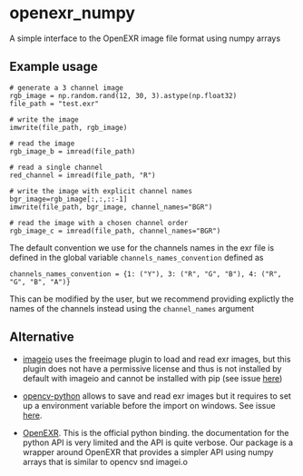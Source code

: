 # openexr_numpy

A simple interface to the OpenEXR image file format using numpy arrays

## Example usage 

```
# generate a 3 channel image
rgb_image = np.random.rand(12, 30, 3).astype(np.float32)
file_path = "test.exr"

# write the image
imwrite(file_path, rgb_image)

# read the image
rgb_image_b = imread(file_path)

# read a single channel
red_channel = imread(file_path, "R")

# write the image with explicit channel names
bgr_image=rgb_image[:,:,::-1]
imwrite(file_path, bgr_image, channel_names="BGR")

# read the image with a chosen channel order
rgb_image_c = imread(file_path, channel_names="BGR")
```

The default convention we use for the channels names in the exr file is defined
in the global variable `channels_names_convention` defined as
```
channels_names_convention = {1: ("Y"), 3: ("R", "G", "B"), 4: ("R", "G", "B", "A")}
```
This can be modified by the user, but we recommend providing explictly the names of the channels instead using the `channel_names` argument

## Alternative

* [imageio](https://imageio.readthedocs.io/en/stable/) uses the freeimage plugin to load and read exr images, but this plugin does not have a permissive license and thus is not installed by default with imageio and cannot be installed with pip (see issue [here](https://github.com/imageio/imageio/issues/809))

* [opencv-python](https://pypi.org/project/opencv-python/) allows to save and read exr images but it requires to 
set up a environment variable before the import on windows. See issue [here](https://github.com/opencv/opencv/issues/24470).

* [OpenEXR](https://pypi.org/project/OpenEXR/). This is the official python binding. the documentation for the python API is very limited and the API is quite verbose. Our package is a wrapper around OpenEXR that provides a simpler API using numpy arrays that is similar to opencv snd imagei.o  



